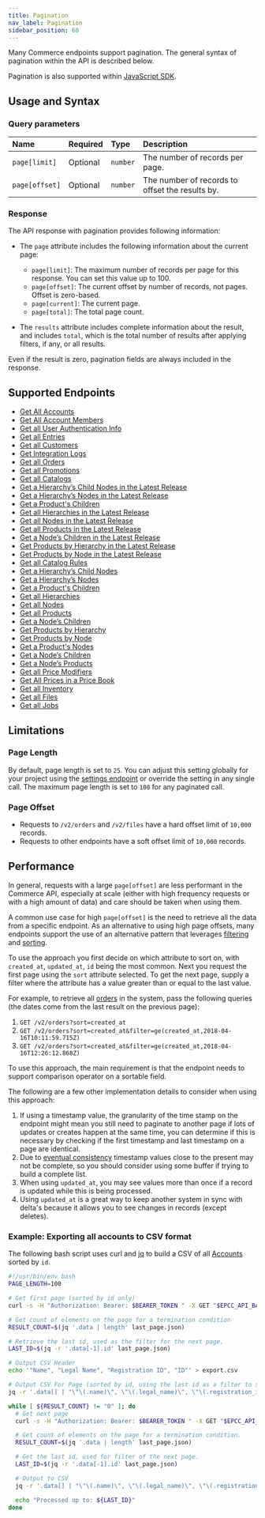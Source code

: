 ```yaml
---
title: Pagination
nav_label: Pagination
sidebar_position: 60
---
```


Many Commerce endpoints support pagination.  The general syntax of pagination within the API is described below.

Pagination is also supported within [JavaScript SDK](/docs/developer-tools).

## Usage and Syntax

### Query parameters

| Name           | Required | Type     | Description                           |
|:---------------|:---------|:---------|:--------------------------------------|
| `page[limit]` | Optional | `number` | The number of records per page. |
| `page[offset]` | Optional | `number` | The number of records to offset the results by. |


### Response
The API response with pagination provides following information:

- The `page` attribute includes the following information about the current page:

    - `page[limit]`: The maximum number of records per page for this response. You can set this value up to 100.
    - `page[offset]`: The current offset by number of records, not pages. Offset is zero-based.
    - `page[current]`: The current page.
    - `page[total]`: The total page count.

- The `results` attribute includes complete information about the result, and includes `total`, which is the total number of results after applying filters, if any, or all results.

Even if the result is zero, pagination fields are always included in the response. 

## Supported Endpoints

* [Get All Accounts](/docs/commerce-cloud/accounts/using-account-management-api/get-all-accounts)
* [Get All Account Members](/docs/commerce-cloud/accounts/using-account-members-api/get-all-account-members)
* [Get all User Authentication Info](/docs/commerce-cloud/authentication/single-sign-on/user-authentication-info-api/get-all-user-authentication-info.md)
* [Get all Entries](/docs/commerce-cloud/custom-data/custom-data-flows-api/entries/get-all-entries)
* [Get all Customers](/docs/commerce-cloud/customer-management/customer-managment-api/get-all-customers)
* [Get Integration Logs](/docs/commerce-cloud/integrations/integrations-api/get-integration-logs)
* [Get all Orders](/docs/commerce-cloud/orders/orders-api/get-all-orders)
* [Get all Promotions](/docs/commerce-cloud/promotions/promotion-management/get-all-promotions)
* [Get all Catalogs](/docs/pxm/catalogs/catalog-configuration/get-all-catalogs)
* [Get a Hierarchyʼs Child Nodes in the Latest Release](/docs/pxm/catalogs/catalog-latest-release/get-a-hierarchys-children-in-a-release)
* [Get a Hierarchyʼs Nodes in the Latest Release](/docs/pxm/catalogs/catalog-latest-release/get-a-hierarchys-nodes-in-a-release)
* [Get a Product's Children](/docs/pxm/catalogs/catalog-latest-release/get-all-child-products)
* [Get all Hierarchies in the Latest Release](/docs/pxm/catalogs/catalog-latest-release/get-all-hierarchies-in-a-release)
* [Get all Nodes in the Latest Release](/docs/pxm/catalogs/catalog-latest-release/get-all-nodes-in-a-release)
* [Get all Products in the Latest Release](/docs/pxm/catalogs/catalog-latest-release/get-all-products-in-a-release)
* [Get a Nodeʼs Children in the Latest Release](/docs/pxm/catalogs/catalog-latest-release/get-node-children-in-a-release)
* [Get Products by Hierarchy in the Latest Release](/docs/pxm/catalogs/catalog-latest-release/get-products-by-hierarchy-in-a-release)
* [Get Products by Node in the Latest Release](/docs/pxm/catalogs/catalog-latest-release/get-products-by-node-in-a-release)
* [Get all Catalog Rules](/docs/pxm/catalogs/catalog-rules/get-all-catalog-rules)
* [Get a Hierarchyʼs Child Nodes](/docs/pxm/catalogs/shopper-catalog/get-a-hierarchys-children)
* [Get a Hierarchyʼs Nodes](/docs/pxm/catalogs/shopper-catalog/get-a-hierarchys-nodes)
* [Get a Product's Children](/docs/pxm/catalogs/shopper-catalog/get-all-child-products-shopper)
* [Get all Hierarchies](/docs/pxm/catalogs/shopper-catalog/get-all-hierarchies)
* [Get all Nodes](/docs/pxm/catalogs/shopper-catalog/get-all-nodes)
* [Get all Products](/docs/pxm/catalogs/shopper-catalog/get-all-products)
* [Get a Nodeʼs Children](/docs/pxm/catalogs/shopper-catalog/get-node-children)
* [Get Products by Hierarchy](/docs/pxm/catalogs/shopper-catalog/get-products-by-hierarchy)
* [Get Products by Node](/docs/pxm/catalogs/shopper-catalog/get-products-by-node)
* [Get a Product's Nodes](/docs/pxm/products/product-asset-relationships/get-a-products-nodes)
* [Get a Nodeʼs Children](/docs/pxm/hierarchies/node-relationships-api/get-node-children)
* [Get a Nodeʼs Products](/docs/pxm/hierarchies/node-relationships-api/get-node-products)
* [Get all Price Modifiers](/docs/pxm/pricebooks/pxm-pricebooks-modifiers/get-all-price-modifiers)
* [Get All Prices in a Price Book](/docs/pxm/pricebooks/pxm-pricebooks-prices/get-all-prices-in-a-pricebook)
* [Get all Inventory](/docs/pxm/inventories/get-all-inventory)
* [Get all Files](/docs/pxm/products/product-assets/get-all-files)
* [Get all Jobs](/docs/pxm/jobs-api/get-all-jobs)

## Limitations

### Page Length

By default, page length is set to `25`. You can adjust this setting globally for your project using the [settings endpoint](/docs/commerce-cloud/global-project-settings/settings-overview) or override the setting in any single call. The maximum page length is set to `100` for any paginated call.


### Page Offset 
- Requests to `/v2/orders` and `/v2/files` have a hard offset limit of `10,000` records.
- Requests to other endpoints have a soft offset limit of `10,000` records.

## Performance

In general, requests with a large `page[offset]` are less performant in the Commerce API, especially at scale (either with high
frequency requests or with a high amount of data) and care should be taken when using them.

A common use case for high `page[offset]` is the need to retrieve all the data from a specific endpoint. As an alternative to using high page offsets, many endpoints support the use of an alternative pattern that leverages [filtering](/docs/commerce-cloud/api-overview/filtering) and [sorting](/docs/commerce-cloud/api-overview/sorting). 
 
To use the approach you first decide on which attribute to sort on, with `created_at`, `updated_at`, `id` being the most common. Next you request the first page using the `sort` attribute selected. To get the next page, supply a filter where the attribute has a value greater than or equal to the last value.

For example, to retrieve all [orders](/docs/commerce-cloud/orders/orders-api/get-all-orders) in the system, pass the following queries (the dates come from the last result on the previous page):

1. `GET /v2/orders?sort=created_at`
2. `GET /v2/orders?sort=created_at&filter=ge(created_at,2018-04-16T10:11:59.715Z)` 
3. `GET /v2/orders?sort=created_at&filter=ge(created_at,2018-04-16T12:26:12.868Z)`

To use this approach, the main requirement is that the endpoint needs to support comparison operator on a sortable field.

The following are a few other implementation details to consider when using this approach:
1. If using a timestamp value, the granularity of the time stamp on the endpoint might mean you still need to paginate to another page if lots of updates or creates happen at the same time, you can determine if this is necessary by checking if the first timestamp and last timestamp on a page are identical.
2. Due to [eventual consistency](/docs/commerce-cloud/api-overview/eventual-consistency) timestamp values close to the present may not be complete, so you should consider using some buffer if trying to build a complete list.
3. When using `updated_at`, you may see values more than once if a record is updated while this is being processed.
4. Using `updated_at` is a great way to keep another system in sync with delta's because it allows you to see changes in records (except deletes).

### Example: Exporting all accounts to CSV format

The following bash script uses curl and [jq](https://jqlang.github.io/jq/) to build a CSV of all [Accounts](/docs/commerce-cloud/accounts) sorted by `id`.

```bash
#!/usr/bin/env bash
PAGE_LENGTH=100

# Get first page (sorted by id only)
curl -s -H "Authorization: Bearer: $BEARER_TOKEN " -X GET "$EPCC_API_BASE_URL/v2/accounts?sort=id&page%5Blimit%5D=${PAGE_LENGTH}" > last_page.json

# Get count of elements on the page for a termination condition
RESULT_COUNT=$(jq '.data | length' last_page.json)

# Retrieve the last id, used as the filter for the next page.
LAST_ID=$(jq -r '.data[-1].id' last_page.json)

# Output CSV Header
echo '"Name", "Legal Name", "Registration ID", "ID"' > export.csv

# Output CSV For Page (sorted by id, using the last id as a filter to start the next page)
jq -r '.data[] | "\"\(.name)\", \"\(.legal_name)\", \"\(.registration_id)\", \"\(.id)\", "' last_page.json >> export.csv

while [ ${RESULT_COUNT} != "0" ]; do
  # Get next page
  curl -s -H "Authorization: Bearer: $BEARER_TOKEN " -X GET "$EPCC_API_BASE_URL/v2/accounts?sort=id&page%5Blimit%5D=${PAGE_LENGTH}&filter=gt(id,${LAST_ID})" > last_page.json

  # Get count of elements on the page for a termination condition.
  RESULT_COUNT=$(jq '.data | length' last_page.json)

  # Get the last id, used for filter of the next page.
  LAST_ID=$(jq -r '.data[-1].id' last_page.json)

  # Output to CSV
  jq -r '.data[] | "\"\(.name)\", \"\(.legal_name)\", \"\(.registration_id)\", \"\(.id)\", "' last_page.json >> export.csv

  echo "Processed up to: ${LAST_ID}"
done
```
